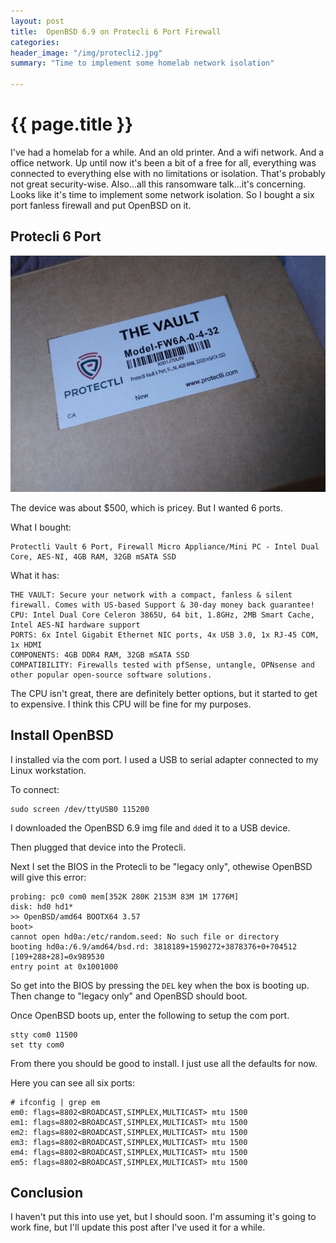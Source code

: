 ```yaml
---
layout: post
title:  OpenBSD 6.9 on Protecli 6 Port Firewall
categories:
header_image: "/img/protecli2.jpg"
summary: "Time to implement some homelab network isolation"

---
```


# {{ page.title }}

I've had a homelab for a while. And an old printer. And a wifi network. And a office network. Up until now it's been a bit of a free for all, everything was connected to everything else with no limitations or isolation. That's probably not great security-wise. Also...all this ransomware talk...it's concerning. Looks like it's time to implement some network isolation. So I bought a six port fanless firewall and put OpenBSD on it.

## Protecli 6 Port

![protecli box](/img/protecli-box.jpg)

The device was about $500, which is pricey. But I wanted 6 ports.

What I bought:

```
Protectli Vault 6 Port, Firewall Micro Appliance/Mini PC - Intel Dual Core, AES-NI, 4GB RAM, 32GB mSATA SSD 
```

What it has:

```
THE VAULT: Secure your network with a compact, fanless & silent firewall. Comes with US-based Support & 30-day money back guarantee!
CPU: Intel Dual Core Celeron 3865U, 64 bit, 1.8GHz, 2MB Smart Cache, Intel AES-NI hardware support
PORTS: 6x Intel Gigabit Ethernet NIC ports, 4x USB 3.0, 1x RJ-45 COM, 1x HDMI
COMPONENTS: 4GB DDR4 RAM, 32GB mSATA SSD
COMPATIBILITY: Firewalls tested with pfSense, untangle, OPNsense and other popular open-source software solutions.
```

The CPU isn't great, there are definitely better options, but it started to get to expensive. I think this CPU will be fine for my purposes.

## Install OpenBSD

I installed via the com port. I used a USB to serial adapter connected to my Linux workstation.

To connect: 

```
sudo screen /dev/ttyUSB0 115200
```

I downloaded the OpenBSD 6.9 img file and ``dd``ed it to a USB device.

Then plugged that device into the Protecli.

Next I set the BIOS in the Protecli to be "legacy only", othewise OpenBSD will give this error:

```
probing: pc0 com0 mem[352K 280K 2153M 83M 1M 1776M]
disk: hd0 hd1*
>> OpenBSD/amd64 BOOTX64 3.57
boot>
cannot open hd0a:/etc/random.seed: No such file or directory
booting hd0a:/6.9/amd64/bsd.rd: 3818189+1590272+3878376+0+704512 [109+288+28]=0x989530
entry point at 0x1001000
```

So get into the BIOS by pressing the `DEL` key when the box is booting up. Then change to "legacy only" and OpenBSD should boot.

Once OpenBSD boots up, enter the following to setup the com port.

```
stty com0 11500
set tty com0
```

From there you should be good to install. I just use all the defaults for now.

Here you can see all six ports:

```
# ifconfig | grep em
em0: flags=8802<BROADCAST,SIMPLEX,MULTICAST> mtu 1500
em1: flags=8802<BROADCAST,SIMPLEX,MULTICAST> mtu 1500
em2: flags=8802<BROADCAST,SIMPLEX,MULTICAST> mtu 1500
em3: flags=8802<BROADCAST,SIMPLEX,MULTICAST> mtu 1500
em4: flags=8802<BROADCAST,SIMPLEX,MULTICAST> mtu 1500
em5: flags=8802<BROADCAST,SIMPLEX,MULTICAST> mtu 1500
```

## Conclusion

I haven't put this into use yet, but I should soon. I'm assuming it's going to work fine, but I'll update this post after I've used it for a while.